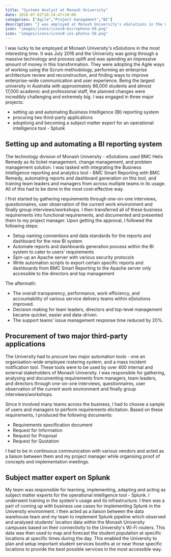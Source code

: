 ```yaml
---
title: "Systems Analyst at Monash University"
date: 2016-07-01T10:24:47+10:00
categories: ["Agile","Project management","BI"]
description: "I was employed at Monash University's eSolutions in the most interesting time"
icon: "images/icons/icons8-microphone-50.png"
icon: "images/icons/icons8-ios-photos-50.png"
---
```


I was lucky to be employed at Monash University's eSolutions in the most interesting time. It was July 2016 and the University was going through a massive technology and process uplift and was spending an impressive amount of money in this transformation. They were adopting the Agile ways of working using the Scrum methodology, performing an enterprise architecture review and reconstruction, and finding ways to improve enterprise-wide communication and user experience. Being the largest university in Australia with approximately 86,000 students and almost 17,000 academic and professional staff, the planned changes were incredibly challenging and extremely big. I was engaged in three major projects:

* setting up and automating Business Intelligence (BI) reporting system
* procuring two third-party applications
* adoptiong and becoming a subject matter expert for an operational intelligence tool - Splunk

## Setting up and automating a BI reporting system 
The technology division of Monash University - eSolutions used BMC Helix Remedy as its ticket management, change management, and problem management solution. I was tasked with integrating the Business Intelligence reporting and analytics tool - BMC Smart Reporting with BMC Remedy, automating reports and dashboard generation on this tool, and training team leaders and managers from across multiple teams in its usage. All of this had to be done in the most cost-effective way. 

I first started by gathering requirements through one-on-one interviews, questionnaires, user observation of the current work environment and finally group interviews/workshops. I then transferred all of these business requirements into functional requirements, and documented and presented them to my project manager. Upon getting the approval, I followed the following steps: 

* Setup naming conventions and data standards for the reports and dashboard for the new BI system 
* Automate reports and dashboards generation process within the BI system to cater to users' requirements 
* Spin-up an Apache server with various security protocols 
* Write automation scripts to export certain specific reports and dashboards from BMC Smart Reporting to the Apache server only accessible to the directors and top management 

The aftermath: 
* The overall transparency, performance, work efficiency, and accountability of various service delivery teams within eSolutions improved.
* Decision making for team leaders, directors and top-level management became quicker, easier and data-driven.
* The support teams’ issue management response time reduced by 20%.

## Procurement of two major third-party applications
The University had to procure two major automation tools - one an organisation-wide employee rostering system, and a mass incident notification tool. These tools were to be used by over 400 internal and external stakeholders of Monash University. I was responsible for gathering, analysing and documenting requirements from managers, team leaders, and directors through one-on-one interviews, questionnaires, user observation of the current work environment and finally group interviews/workshops. 

Since it involved many teams across the business, I had to choose a sample of users and managers to perform requirements elicitation. Based on these requirements, I produced the following documents: 
* Requirements specification document 
* Request for Information 
* Request for Proposal 
* Request for Quotation 

I had to be in continuous communication with various vendors and acted as a liaison between them and my project manager while organising proof of concepts and implementation meetings. 

## Subject matter expert on Splunk
My team was responsible for learning, implementing, adapting and acting as subject matter experts for the operational intelligence tool - Splunk. I underwent training in the system's usage and its infrastructure. I then was a part of coming up with business use cases for implementing Splunk in the University environment. I then acted as a liaison between the data warehouse team and my team to implement Splunk pipeline which observed and analysed students' location data within the Monash University campuses based on their connectivity to the University's Wi-Fi routers. This data was then used to map and forecast the student population at specific locations at specific times during the day. This enabled the University to plan and setup important student services booths at or near those specific locations to provide the best possible services in the most accessible way.



